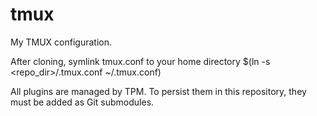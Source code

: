 # tmux
My TMUX configuration.

After cloning, symlink tmux.conf to your home directory $(ln -s \<repo\_dir\>/.tmux.conf ~/.tmux.conf)

All plugins are managed by TPM. To persist them in this repository, they must be added as Git submodules.
